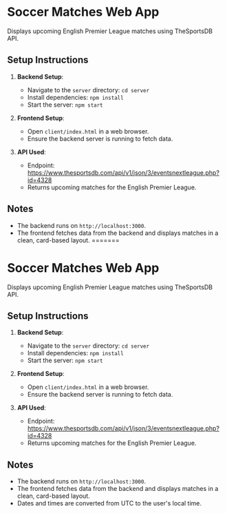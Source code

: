 # Soccer Matches Web App

Displays upcoming English Premier League matches using TheSportsDB API.

## Setup Instructions

1. **Backend Setup**:
   - Navigate to the `server` directory: `cd server`
   - Install dependencies: `npm install`
   - Start the server: `npm start`

2. **Frontend Setup**:
   - Open `client/index.html` in a web browser.
   - Ensure the backend server is running to fetch data.

3. **API Used**:
   - Endpoint: https://www.thesportsdb.com/api/v1/json/3/eventsnextleague.php?id=4328
   - Returns upcoming matches for the English Premier League.

## Notes
- The backend runs on `http://localhost:3000`.
- The frontend fetches data from the backend and displays matches in a clean, card-based layout.
=======
# Soccer Matches Web App

Displays upcoming English Premier League matches using TheSportsDB API.

## Setup Instructions

1. **Backend Setup**:
   - Navigate to the `server` directory: `cd server`
   - Install dependencies: `npm install`
   - Start the server: `npm start`

2. **Frontend Setup**:
   - Open `client/index.html` in a web browser.
   - Ensure the backend server is running to fetch data.

3. **API Used**:
   - Endpoint: https://www.thesportsdb.com/api/v1/json/3/eventsnextleague.php?id=4328
   - Returns upcoming matches for the English Premier League.

## Notes
- The backend runs on `http://localhost:3000`.
- The frontend fetches data from the backend and displays matches in a clean, card-based layout.
- Dates and times are converted from UTC to the user's local time.
